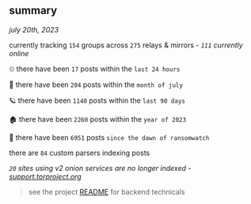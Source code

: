 
## summary
_july 20th, 2023_

currently tracking `154` groups across `275` relays & mirrors - _`111` currently online_

⏲ there have been `17` posts within the `last 24 hours`

🦈 there have been `204` posts within the `month of july`

🪐 there have been `1140` posts within the `last 90 days`

🏚 there have been `2260` posts within the `year of 2023`

🦕 there have been `6951` posts `since the dawn of ransomwatch`

there are `84` custom parsers indexing posts

_`20` sites using v2 onion services are no longer indexed - [support.torproject.org](https://support.torproject.org/onionservices/v2-deprecation/)_

> see the project [README](https://github.com/joshhighet/ransomwatch#ransomwatch--) for backend technicals
